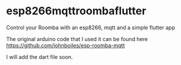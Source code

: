 # esp8266mqttroombaflutter
Control your Roomba with an esp8266, mqtt and a simple flutter app

The original arduino code that I used it can be found here 
https://github.com/johnboiles/esp-roomba-mqtt

I will add the dart file soon.
